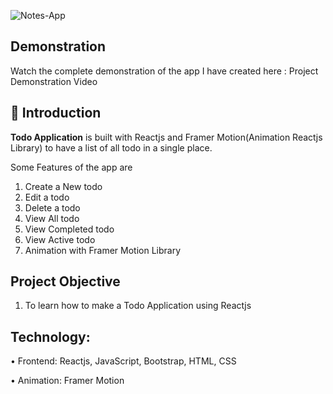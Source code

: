 ![Notes-App](https://socialify.git.ci/Tejas1510/NoteApp-FTS/image?description=1&descriptionEditable=A%20noteapp%20built%20with%20Reactjs%20and%20Firebase%20to%20store%20all%20your%20note%20in%20a%20single%20place&font=KoHo&language=1&owner=1&pattern=Formal%20Invitation&stargazers=1&theme=Dark)

## Demonstration

Watch the complete demonstration of the app I have created here : Project Demonstration Video

## 📌 Introduction

<b>Todo Application</b> is built with Reactjs and Framer Motion(Animation Reactjs Library) to have a list of all todo in a single place.

Some Features of the app are
1. Create a New todo
2. Edit a todo
3. Delete a todo
4. View All todo
5. View Completed todo
6. View Active todo
7. Animation with Framer Motion Library

## Project Objective

1. To learn how to make a Todo Application using Reactjs

## Technology:

• Frontend: Reactjs, JavaScript, Bootstrap, HTML, CSS

• Animation: Framer Motion


